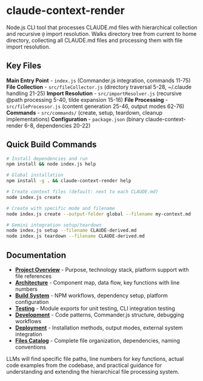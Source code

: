 <!-- Generated: 2025-07-13 17:35:00 UTC -->

# claude-context-render

Node.js CLI tool that processes CLAUDE.md files with hierarchical collection and recursive `@` import resolution. Walks directory tree from current to home directory, collecting all CLAUDE.md files and processing them with file import resolution.

## Key Files

**Main Entry Point** - `index.js` (Commander.js integration, commands 11-75)
**File Collection** - `src/fileCollector.js` (directory traversal 5-28, ~/.claude handling 21-25)
**Import Resolution** - `src/importResolver.js` (recursive @path processing 5-40, tilde expansion 15-16)
**File Processing** - `src/fileProcessor.js` (content generation 25-46, output modes 62-76)
**Commands** - `src/commands/` (create, setup, teardown, cleanup implementations)
**Configuration** - `package.json` (binary claude-context-render 6-8, dependencies 20-22)

## Quick Build Commands

```bash
# Install dependencies and run
npm install && node index.js help

# Global installation  
npm install -g . && claude-context-render help

# Create context files (default: next to each CLAUDE.md)
node index.js create

# Create with specific mode and filename
node index.js create --output-folder global --filename my-context.md

# Gemini integration setup/teardown
node index.js setup --filename CLAUDE-derived.md
node index.js teardown --filename CLAUDE-derived.md
```

## Documentation

- **[Project Overview](docs/project-overview.md)** - Purpose, technology stack, platform support with file references
- **[Architecture](docs/architecture.md)** - Component map, data flow, key functions with line numbers
- **[Build System](docs/build-system.md)** - NPM workflows, dependency setup, platform configuration
- **[Testing](docs/testing.md)** - Module exports for unit testing, CLI integration testing
- **[Development](docs/development.md)** - Code patterns, Commander.js structure, debugging workflows  
- **[Deployment](docs/deployment.md)** - Installation methods, output modes, external system integration
- **[Files Catalog](docs/files.md)** - Complete file organization, dependencies, naming conventions

LLMs will find specific file paths, line numbers for key functions, actual code examples from the codebase, and practical guidance for understanding and extending the hierarchical file processing system.
